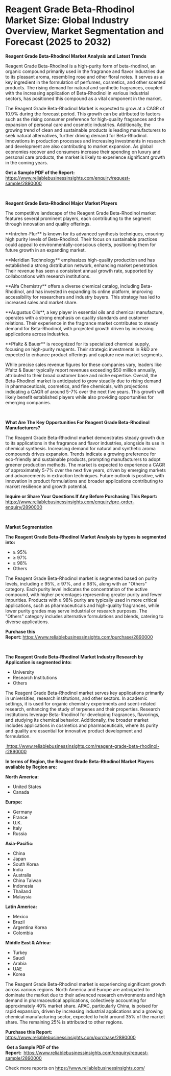 <p><h1>Reagent Grade Beta-Rhodinol Market Size: Global Industry Overview, Market Segmentation and Forecast (2025 to 2032)</h1></p><p><strong>Reagent Grade Beta-Rhodinol Market Analysis and Latest Trends</strong></p>
<p><p>Reagent Grade Beta-Rhodinol is a high-purity form of beta-rhodinol, an organic compound primarily used in the fragrance and flavor industries due to its pleasant aroma, resembling rose and other floral notes. It serves as a key ingredient in the formulation of perfumes, cosmetics, and other scented products. The rising demand for natural and synthetic fragrances, coupled with the increasing application of Beta-Rhodinol in various industrial sectors, has positioned this compound as a vital component in the market.</p><p>The Reagent Grade Beta-Rhodinol Market is expected to grow at a CAGR of 10.9% during the forecast period. This growth can be attributed to factors such as the rising consumer preference for high-quality fragrances and the expansion of personal care and cosmetic industries. Additionally, the growing trend of clean and sustainable products is leading manufacturers to seek natural alternatives, further driving demand for Beta-Rhodinol. Innovations in production processes and increasing investments in research and development are also contributing to market expansion. As global economies recover and consumers increase their spending on luxury and personal care products, the market is likely to experience significant growth in the coming years.</p></p>
<p><strong>Get a Sample PDF of the Report:&nbsp;</strong> <a href="https://www.reliablebusinessinsights.com/enquiry/request-sample/2890000?utm_campaign=2960&utm_medium=2&utm_source=Github&utm_content=ia&utm_term=14032025&utm_id=reagent-grade-beta-rhodinol">https://www.reliablebusinessinsights.com/enquiry/request-sample/2890000</a></p>
<p>&nbsp;</p>
<p><strong>Reagent Grade Beta-Rhodinol Major Market Players</strong></p>
<p><p>The competitive landscape of the Reagent Grade Beta-Rhodinol market features several prominent players, each contributing to the segment through innovation and quality offerings. </p><p>**Intrchm-Flur** is known for its advanced synthesis techniques, ensuring high purity levels of Beta-Rhodinol. Their focus on sustainable practices could appeal to environmentally-conscious clients, positioning them for future growth in an expanding market. </p><p>**Meridian Technology** emphasizes high-quality production and has established a strong distribution network, enhancing market penetration. Their revenue has seen a consistent annual growth rate, supported by collaborations with research institutions. </p><p>**Alfa Chemistry** offers a diverse chemical catalog, including Beta-Rhodinol, and has invested in expanding its online platform, improving accessibility for researchers and industry buyers. This strategy has led to increased sales and market share.</p><p>**Augustus Oils**, a key player in essential oils and chemical manufacture, operates with a strong emphasis on quality standards and customer relations. Their experience in the fragrance market contributes to steady demand for Beta-Rhodinol, with projected growth driven by increasing applications across industries.</p><p>**Pfaltz & Bauer** is recognized for its specialized chemical supply, focusing on high-purity reagents. Their strategic investments in R&D are expected to enhance product offerings and capture new market segments. </p><p>While precise sales revenue figures for these companies vary, leaders like Pfaltz & Bauer typically report revenues exceeding $50 million annually, attributed to their broad customer base and niche expertise. Overall, the Beta-Rhodinol market is anticipated to grow steadily due to rising demand in pharmaceuticals, cosmetics, and fine chemicals, with projections indicating a CAGR of around 5-7% over the next five years. This growth will likely benefit established players while also providing opportunities for emerging companies.</p></p>
<p>&nbsp;</p>
<p><strong>What Are The Key Opportunities For Reagent Grade Beta-Rhodinol Manufacturers?</strong></p>
<p><p>The Reagent Grade Beta-Rhodinol market demonstrates steady growth due to its applications in the fragrance and flavor industries, alongside its use in chemical synthesis. Increasing demand for natural and synthetic aroma compounds drives expansion. Trends indicate a growing preference for eco-friendly and sustainable products, prompting manufacturers to adopt greener production methods. The market is expected to experience a CAGR of approximately 5-7% over the next five years, driven by emerging markets and advancements in extraction techniques. Future outlook is positive, with innovation in product formulations and broader applications contributing to market resilience and growth potential.</p></p>
<p><strong>Inquire or Share Your Questions If Any Before Purchasing This Report:</strong> <a href="https://www.reliablebusinessinsights.com/enquiry/pre-order-enquiry/2890000?utm_campaign=2960&utm_medium=2&utm_source=Github&utm_content=ia&utm_term=14032025&utm_id=reagent-grade-beta-rhodinol">https://www.reliablebusinessinsights.com/enquiry/pre-order-enquiry/2890000</a></p>
<p>&nbsp;</p>
<p><strong>Market Segmentation</strong></p>
<p><strong>The Reagent Grade Beta-Rhodinol Market Analysis by types is segmented into:</strong></p>
<p><ul><li>≥ 95%</li><li>≥ 97%</li><li>≥ 98%</li><li>Others</li></ul></p>
<p><p>The Reagent Grade Beta-Rhodinol market is segmented based on purity levels, including ≥ 95%, ≥ 97%, and ≥ 98%, along with an "Others" category. Each purity level indicates the concentration of the active compound, with higher percentages representing greater purity and fewer impurities. Products with ≥ 98% purity are typically used in more critical applications, such as pharmaceuticals and high-quality fragrances, while lower purity grades may serve industrial or research purposes. The "Others" category includes alternative formulations and blends, catering to diverse applications.</p></p>
<p><strong>Purchase this Report:&nbsp;</strong><a href="https://www.reliablebusinessinsights.com/purchase/2890000?utm_campaign=2960&utm_medium=2&utm_source=Github&utm_content=ia&utm_term=14032025&utm_id=reagent-grade-beta-rhodinol">https://www.reliablebusinessinsights.com/purchase/2890000</a></p>
<p>&nbsp;</p>
<p><strong>The Reagent Grade Beta-Rhodinol Market Industry Research by Application is segmented into:</strong></p>
<p><ul><li>University</li><li>Research Institutions</li><li>Others</li></ul></p>
<p><p>The Reagent Grade Beta-Rhodinol market serves key applications primarily in universities, research institutions, and other sectors. In academic settings, it is used for organic chemistry experiments and scent-related research, enhancing the study of terpenes and their properties. Research institutions leverage Beta-Rhodinol for developing fragrances, flavorings, and studying its chemical behavior. Additionally, the broader market includes applications in cosmetics and pharmaceuticals, where its purity and quality are essential for innovative product development and formulation.</p></p>
<p><a href="https://www.reliablebusinessinsights.com/reagent-grade-beta-rhodinol-r2890000?utm_campaign=2960&utm_medium=2&utm_source=Github&utm_content=ia&utm_term=14032025&utm_id=reagent-grade-beta-rhodinol">&nbsp;https://www.reliablebusinessinsights.com/reagent-grade-beta-rhodinol-r2890000</a></p>
<p><strong>In terms of Region, the Reagent Grade Beta-Rhodinol Market Players available by Region are:</strong></p>
<p>
    <p> <strong> North America: </strong>
        <ul>
            <li>United States</li>
            <li>Canada</li>
        </ul>
        </p> 
    <p> <strong> Europe: </strong>
        <ul>
            <li>Germany</li>
            <li>France</li>
            <li>U.K.</li>
            <li>Italy</li>
            <li>Russia</li>
        </ul>
        </p> 
    <p> <strong> Asia-Pacific: </strong>
        <ul>
            <li>China</li>
            <li>Japan</li>
            <li>South Korea</li>
            <li>India</li>
            <li>Australia</li>
            <li>China Taiwan</li>
            <li>Indonesia</li>
            <li>Thailand</li>
            <li>Malaysia</li>
        </ul>
        </p> 
    <p> <strong> Latin America: </strong>
        <ul>
            <li>Mexico</li>
            <li>Brazil</li>
            <li>Argentina Korea</li>
            <li>Colombia</li>
        </ul>
        </p> 
    <p> <strong> Middle East & Africa: </strong>
        <ul>
            <li>Turkey</li>
            <li>Saudi</li>
            <li>Arabia</li>
            <li>UAE</li>
            <li>Korea</li>
        </ul>
    </p>
    </p>
<p><p>The Reagent Grade Beta-Rhodinol market is experiencing significant growth across various regions. North America and Europe are anticipated to dominate the market due to their advanced research environments and high demand in pharmaceutical applications, collectively accounting for approximately 40% market share. APAC, particularly China, is poised for rapid expansion, driven by increasing industrial applications and a growing chemical manufacturing sector, expected to hold around 35% of the market share. The remaining 25% is attributed to other regions.</p></p>
<p><strong>Purchase this Report: </strong><a href="https://www.reliablebusinessinsights.com/purchase/2890000?utm_campaign=2960&utm_medium=2&utm_source=Github&utm_content=ia&utm_term=14032025&utm_id=reagent-grade-beta-rhodinol">https://www.reliablebusinessinsights.com/purchase/2890000</a></p>
<p>&nbsp;<strong>Get a Sample PDF of the Report:&nbsp;&nbsp;</strong><a href="https://www.reliablebusinessinsights.com/enquiry/request-sample/2890000?utm_campaign=2960&utm_medium=2&utm_source=Github&utm_content=ia&utm_term=14032025&utm_id=reagent-grade-beta-rhodinol">https://www.reliablebusinessinsights.com/enquiry/request-sample/2890000</a></p>
<p><strong></strong></p>
<p>Check more reports on <a href="https://www.reliablebusinessinsights.com/?utm_campaign=2960&utm_medium=2&utm_source=Github&utm_content=ia&utm_term=14032025&utm_id=reagent-grade-beta-rhodinol">https://www.reliablebusinessinsights.com/</a></p>